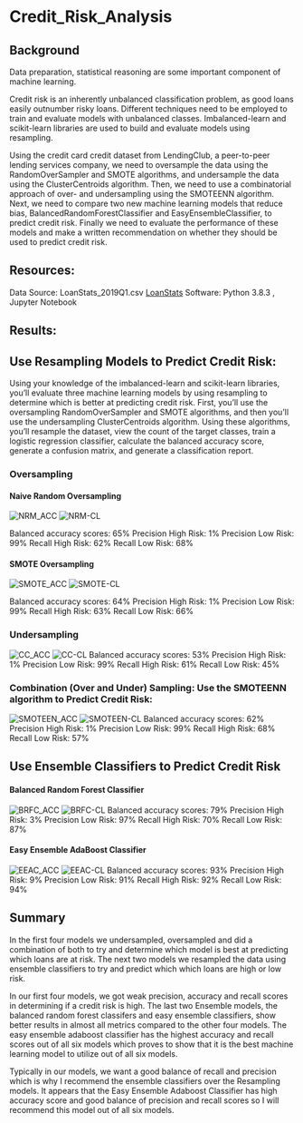 # Credit_Risk_Analysis

## Background
Data preparation, statistical reasoning are some important component of  machine learning. 

Credit risk is an inherently unbalanced classification problem, as good loans easily outnumber risky loans. Different techniques need to be employed  to train and evaluate models with unbalanced classes. Imbalanced-learn and scikit-learn libraries are used to build and evaluate models using resampling.

Using the credit card credit dataset from LendingClub, a peer-to-peer lending services company, we need to oversample the data using the RandomOverSampler and SMOTE algorithms, and undersample the data using the ClusterCentroids algorithm. Then, we need to  use a combinatorial approach of over- and undersampling using the SMOTEENN algorithm. Next, we need to compare two new machine learning models that reduce bias, BalancedRandomForestClassifier and EasyEnsembleClassifier, to predict credit risk. Finally we need to evaluate the performance of these models and make a written recommendation on whether they should be used to predict credit risk.
## Resources:
Data Source: LoanStats_2019Q1.csv [LoanStats]()
Software: Python 3.8.3 , Jupyter Notebook 
## Results:
## Use Resampling Models to Predict Credit Risk:
Using your knowledge of the imbalanced-learn and scikit-learn libraries, you’ll evaluate three machine learning models by using resampling to determine which is better at predicting credit risk. First, you’ll use the oversampling RandomOverSampler and SMOTE algorithms, and then you’ll use the undersampling ClusterCentroids algorithm. Using these algorithms, you’ll resample the dataset, view the count of the target classes, train a logistic regression classifier, calculate the balanced accuracy score, generate a confusion matrix, and generate a classification report.

### Oversampling

#### Naive Random Oversampling

![NRM_ACC]()
![NRM-CL]()

Balanced accuracy scores: 65%
Precision High Risk: 1%
Precision Low Risk: 99%
Recall High Risk: 62%
Recall Low Risk: 68%

#### SMOTE Oversampling
![SMOTE_ACC]()
![SMOTE-CL]()


Balanced accuracy scores: 64%
Precision High Risk: 1%
Precision Low Risk: 99%
Recall High Risk: 63%
Recall Low Risk: 66%



### Undersampling
![CC_ACC]()
![CC-CL]()
Balanced accuracy scores: 53%
Precision High Risk: 1%
Precision Low Risk: 99%
Recall High Risk: 61%
Recall Low Risk: 45%

### Combination (Over and Under) Sampling: Use the SMOTEENN algorithm to Predict Credit Risk:
![SMOTEEN_ACC]()
![SMOTEEN-CL]()
Balanced accuracy scores: 62%
Precision High Risk: 1%
Precision Low Risk: 99%
Recall High Risk: 68%
Recall Low Risk: 57%

## Use Ensemble Classifiers to Predict Credit Risk
#### Balanced Random Forest Classifier
![BRFC_ACC]()
![BRFC-CL]()
Balanced accuracy scores: 79%
Precision High Risk: 3%
Precision Low Risk: 97%
Recall High Risk: 70%
Recall Low Risk: 87%

#### Easy Ensemble AdaBoost Classifier
![EEAC_ACC]()
![EEAC-CL]()
Balanced accuracy scores: 93%
Precision High Risk: 9%
Precision Low Risk: 91%
Recall High Risk: 92%
Recall Low Risk: 94%

## Summary
In the first four models we undersampled, oversampled and did a combination of both to try and determine which model is best at predicting which loans are at risk. The next two models we resampled the data using ensemble classifiers to try and predict which which loans are high or low risk.

In our first four models, we got weak precision, accuracy and recall scores in determining if a credit risk is high. The last two Ensemble models, the balanced random forest classifers and easy ensemble classifiers, show better results in almost all metrics compared to the other four models. The easy ensemble adaboost classifier has the highest accuracy and recall scores out of all six models which proves to show that it is the best machine learning model to utilize out of all six models.

Typically in our models, we want a good balance of recall and precision which is why I recommend the ensemble classifiers over the Resampling models. It appears that the Easy Ensemble Adaboost Classifier has high accuracy score and good balance of precision and recall scores so I will recommend this model out of all six models.

